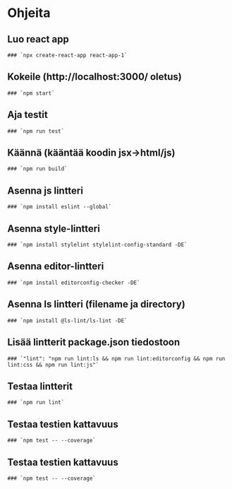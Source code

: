 # Ohjeita

## Luo react app 

    ### `npx create-react-app react-app-1`

## Kokeile (http://localhost:3000/ oletus) 

    ### `npm start` 

## Aja testit 

    ### `npm run test` 

## Käännä (kääntää koodin jsx->html/js)

    ### `npm run build` 

## Asenna js lintteri

    ### `npm install eslint --global`

## Asenna style-lintteri

    ### `npm install stylelint stylelint-config-standard -DE`

## Asenna editor-lintteri

    ### `npm install editorconfig-checker -DE`

## Asenna ls lintteri (filename ja directory)

    ### `npm install @ls-lint/ls-lint -DE`

## Lisää lintterit package.json tiedostoon

    ### `"lint": "npm run lint:ls && npm run lint:editorconfig && npm run lint:css && npm run lint:js"`

## Testaa lintterit

    ### `npm run lint`

## Testaa testien kattavuus    
    
    ### `npm test -- --coverage`

## Testaa testien kattavuus    
    
    ### `npm test -- --coverage`



